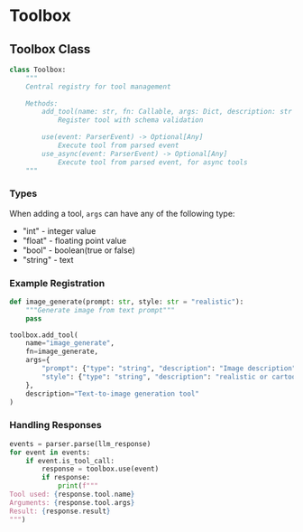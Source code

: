# Toolbox

## Toolbox Class

```python
class Toolbox:
    """
    Central registry for tool management
    
    Methods:
        add_tool(name: str, fn: Callable, args: Dict, description: str = "")
            Register tool with schema validation
            
        use(event: ParserEvent) -> Optional[Any]
            Execute tool from parsed event
        use_async(event: ParserEvent) -> Optional[Any]
            Execute tool from parsed event, for async tools
    """
```

### Types

When adding a tool, `args` can have any of the following type:

* "int" - integer value
* "float" - floating point value
* "bool" - boolean(true or false)
* "string" - text

### Example Registration

```python
def image_generate(prompt: str, style: str = "realistic"):
    """Generate image from text prompt"""
    pass

toolbox.add_tool(
    name="image_generate",
    fn=image_generate,
    args={
        "prompt": {"type": "string", "description": "Image description"},
        "style": {"type": "string", "description": "realistic or cartoon"}
    },
    description="Text-to-image generation tool"
)
```

### Handling Responses

```python
events = parser.parse(llm_response)
for event in events:
    if event.is_tool_call:
        response = toolbox.use(event)
        if response:
            print(f"""
Tool used: {response.tool.name}
Arguments: {response.tool.args}
Result: {response.result}
""")
```
